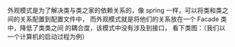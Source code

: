 外观模式是为了解决类与类之家的依赖关系的，像 spring 一样，可以将类和类之间的关系配置到配置文件中，
而外观模式就是将他们的关系放在一个 Facade 类中，降低了类类之间 的耦合度，该模式中没有涉及到接口，
看下类图：（我们以一个计算机的启动过程为例） 
  